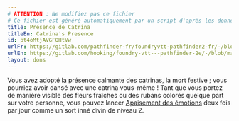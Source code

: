 ```yaml
---
# ATTENTION : Ne modifiez pas ce fichier
# Ce fichier est généré automatiquement par un script d'après les données du module Foundry VTT officiel et de sa traduction
title: Présence de Catrina
titleEn: Catrina's Presence
id: pt4oMtjAVGFQHtVw
urlFr: https://gitlab.com/pathfinder-fr/foundryvtt-pathfinder2-fr/-/blob/master/data/feats/pt4oMtjAVGFQHtVw.htm
urlEn: https://gitlab.com/hooking/foundry-vtt---pathfinder-2e/-/blob/master/packs/data/feats.db/catrina-s-presence.json
layout: dons
---
```

Vous avez adopté la présence calmante des catrinas, la mort festive ; vous pourriez avoir dansé avec une catrina vous-même ! Tant que vous portez de manière visible des fleurs fraîches ou des rubans colorés quelque part sur votre personne, vous pouvez lancer [Apaisement des émotions](../sorts/apaisement-des-émotions.md) deux fois par jour comme un sort inné divin de niveau 2.
